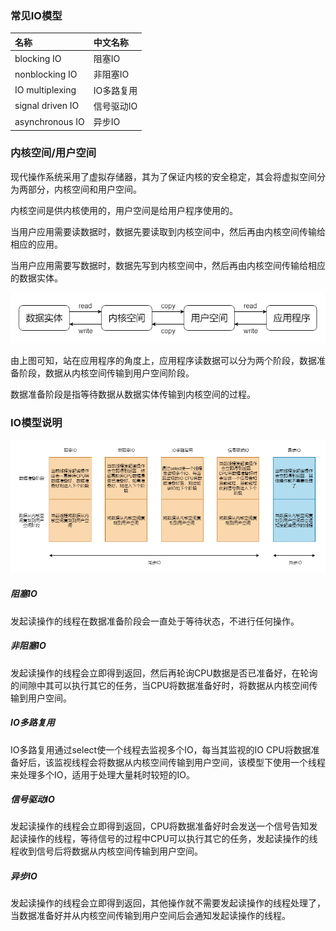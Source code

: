 ### 常见IO模型

|名称|中文名称|
|:----|:----|
|blocking IO|阻塞IO|
|nonblocking IO|非阻塞IO|
|IO multiplexing|IO多路复用|
|signal driven IO|信号驱动IO|
|asynchronous IO|异步IO|

### 内核空间/用户空间

现代操作系统采用了虚拟存储器，其为了保证内核的安全稳定，其会将虚拟空间分为两部分，内核空间和用户空间。

内核空间是供内核使用的，用户空间是给用户程序使用的。

当用户应用需要读数据时，数据先要读取到内核空间中，然后再由内核空间传输给相应的应用。

当用户应用需要写数据时，数据先写到内核空间中，然后再由内核空间传输给相应的数据实体。

<img src="/计算机与网络/计算机基础/image/现代操作系统读写数据流程.png" alt="现代操作系统读写数据流程"/>

由上图可知，站在应用程序的角度上，应用程序读数据可以分为两个阶段，数据准备阶段，数据从内核空间传输到用户空间阶段。

数据准备阶段是指等待数据从数据实体传输到内核空间的过程。

### IO模型说明

<img src="/计算机与网络/计算机基础/image/IO模型.png" alt="IO模型"/>

##### 阻塞IO

发起读操作的线程在数据准备阶段会一直处于等待状态，不进行任何操作。

##### 非阻塞IO

发起读操作的线程会立即得到返回，然后再轮询CPU数据是否已准备好，在轮询的间隙中其可以执行其它的任务，当CPU将数据准备好时，将数据从内核空间传输到用户空间。

##### IO多路复用

IO多路复用通过select使一个线程去监视多个IO，每当其监视的IO CPU将数据准备好后，该监视线程会将数据从内核空间传输到用户空间，该模型下使用一个线程来处理多个IO，适用于处理大量耗时较短的IO。

##### 信号驱动IO

发起读操作的线程会立即得到返回，CPU将数据准备好时会发送一个信号告知发起读操作的线程，等待信号的过程中CPU可以执行其它的任务，发起读操作的线程收到信号后将数据从内核空间传输到用户空间。

##### 异步IO

发起读操作的线程会立即得到返回，其他操作就不需要发起读操作的线程处理了，当数据准备好并从内核空间传输到用户空间后会通知发起读操作的线程。